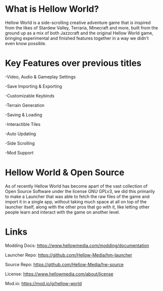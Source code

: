# What is Hellow World?

Hellow World is a side-scrolling creative adventure game that is inspired from the likes 
of Stardew Valley, Terraria, Minecraft and more, built from the ground up as a mix of both 
Jazzcraft and the original Hellow World game, bringing experimental and finished features 
together in a way we didn't even know possible.

# Key Features over previous titles

-Video, Audio & Gameplay Settings

-Save Importing & Exporting

-Customizable Keybinds

-Terrain Generation

-Saving & Loading

-Interactible Tiles

-Auto Updating

-Side Scrolling

-Mod Support

# Hellow World & Open Source
 
As of recently Hellow World has become apart of the vast collection of Open Source Software under the license GNU GPLv3, we did this primarily to make a Launcher that was able to fetch the raw files of the game and import it in a single app, without taking much space at all on top of the launcher itself, along with the other pros that go with it, like letting other people learn and interact with the game on another level.

# Links

Modding Docs: https://www.hellowmedia.com/modding/documentation

Launcher Repo: https://github.com/Hellow-Media/hm-launcher

Source Repo: https://github.com/Hellow-Media/hw-source

License: https://www.hellowmedia.com/about/license

Mod.io: https://mod.io/g/hellow-world
